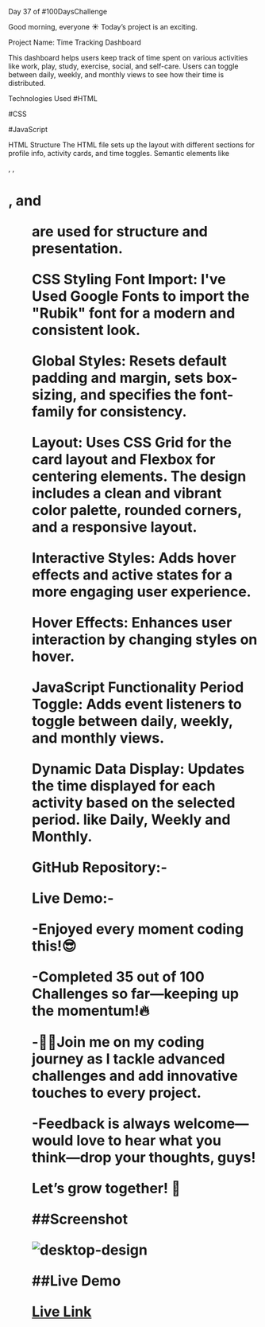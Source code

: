 Day 37 of #100DaysChallenge

Good morning, everyone ☀️ 
Today’s project is an exciting.

Project Name: Time Tracking Dashboard

This dashboard helps users keep track of time spent on various activities like work, play, study, exercise, social, and self-care. Users can toggle between daily, weekly, and monthly views to see how their time is distributed.

Technologies Used
#HTML

#CSS

#JavaScript

HTML Structure
The HTML file sets up the layout with different sections for profile info, activity cards, and time toggles. Semantic elements like <div>, <img>, <h1>, and <ul> are used for structure and presentation.

CSS Styling
Font Import: I've Used Google Fonts to import the "Rubik" font for a modern and consistent look.

Global Styles: Resets default padding and margin, sets box-sizing, and specifies the font-family for consistency.

Layout: Uses CSS Grid for the card layout and Flexbox for centering elements. The design includes a clean and vibrant color palette, rounded corners, and a responsive layout.

Interactive Styles: Adds hover effects and active states for a more engaging user experience.

Hover Effects: Enhances user interaction by changing styles on hover.

JavaScript Functionality
Period Toggle: Adds event listeners to toggle between daily, weekly, and monthly views.

Dynamic Data Display: Updates the time displayed for each activity based on the selected period.
like Daily, Weekly and Monthly.


GitHub Repository:-

Live Demo:- 



-Enjoyed every moment coding this!😎

-Completed 35 out of 100 Challenges so far—keeping up the momentum!🔥

-👨‍💻Join me on my coding journey as I tackle advanced challenges and add innovative touches to every project.

-Feedback is always welcome—would love to hear what you think—drop your thoughts, guys! 

Let’s grow together! 🌱




##Screenshot


![desktop-design](https://github.com/user-attachments/assets/77790029-27ae-44e8-a15a-bfdc41d497de)


##Live Demo

[Live Link](https://roobiwebdev.github.io/Day-37-Time-tracking-dashboard/)

